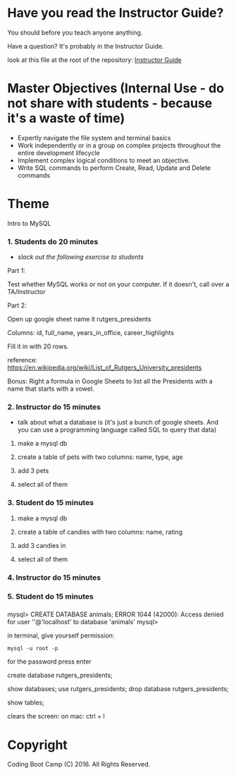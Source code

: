 # Have you read the Instructor Guide?

You should before you teach anyone anything.

Have a question? It's probably in the Instructor Guide.

look at this file at the root of the repository: 
[Instructor Guide](https://github.com/RutgersCodingBootcamp/All-Lesson-Plans/blob/master/instructor_guide.md)

# Master Objectives (Internal Use - do not share with students - because it's a waste of time)

* Expertly navigate the file system and terminal basics
* Work independently or in a group on complex projects throughout the entire development lifecycle
* Implement complex logical conditions to meet an objective.
* Write SQL commands to perform Create, Read, Update and Delete commands

# Theme
Intro to MySQL

### 1. Students do 20 minutes

* *slack out the following exercise to students*

Part 1:

Test whether MySQL works or not on your computer. If it doesn't, call over a TA/Instructor

Part 2:

Open up google sheet name it rutgers_presidents

Columns: id, full_name, years_in_office, career_highlights

Fill it in with 20 rows.

reference: https://en.wikipedia.org/wiki/List_of_Rutgers_University_presidents

Bonus: 
Right a formula in Google Sheets to list all the Presidents with a name that starts with a vowel.

### 2. Instructor do 15 minutes

* talk about what a database is (it's just a bunch of google sheets. And you can use a programming language called SQL to query that data)

1. make a mysql db

2. create a table of pets with two columns: name, type, age

3. add 3 pets

4. select all of them 

### 3. Student do 15 minutes

1. make a mysql db

2. create a table of candies with two columns: name, rating

3. add 3 candies in

4. select all of them 

### 4. Instructor do 15 minutes


### 5. Student do 15 minutes



###
mysql> CREATE DATABASE animals;
ERROR 1044 (42000): Access denied for user ''@'localhost' to database 'animals'
mysql> 


in terminal, give yourself permission:

```
mysql -u root -p
```

for the password
press enter

create database rutgers_presidents;

show databases;
use rutgers_presidents;
drop database rutgers_presidents;

show tables;

clears the screen:
on mac: ctrl + l 

# Copyright
Coding Boot Camp (C) 2016. All Rights Reserved.